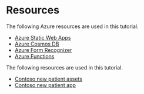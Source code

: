 # Resources

The following Azure resources are used in this tutorial.

- [Azure Static Web Apps](https://azure.microsoft.com/services/app-service/static/?WT.mc_id=aiml-77396-cxa)
- [Azure Cosmos DB](https://azure.microsoft.com/services/cosmos-db/?WT.mc_id=aiml-77396-cxa)
- [Azure Form Recognizer](https://azure.microsoft.com/services/form-recognizer/?WT.mc_id=aiml-77396-cxa)
- [Azure Functions](https://azure.microsoft.com/services/functions/?WT.mc_id=aiml-77396-cxa)

The following resources are used in this tutorial.

- [Contoso new patient assets](https://github.com/newpatiente2e/new_patient_assets)
- [Contoso new patient app](https://github.com/newpatiente2e/Contoso-New-Patient-App)
